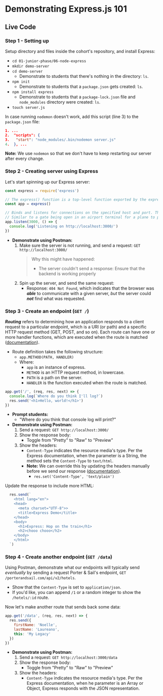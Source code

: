 # Demonstrating Express.js 101

## **Live Code**

### **Step 1** - Setting up

Setup directory and files inside the cohort's repository, and install Express:
- `cd 01-junior-phase/06-node-express`
- `mkdir demo-server`
- `cd demo-server`
  - Demonstrate to students that there's nothing in the directory: `ls`.
- `npm init`
  - Demonstrate to students that a `package.json` gets created: `ls`.
- `npm install express`
  - Demonstrate to students that a `package-lock.json` file and `node_modules` directory were created: `ls`.
- `touch server.js`

In case running `nodemon` doesn't work, add this script (line 3) to the `package.json` file:
```json
1. ...
2.  "scripts": {
3.   "start": "node_modules/.bin/nodemon server.js"
4.  }, ...
```
**Note:** We use `nodemon` so that we don't have to keep restarting our server after every change.

### **Step 2** - Creating server using Express

Let's start spinning up our Express server:
```js
const express = require('express')

// The express() function is a top-level function exported by the express module.
const app = express()

// Binds and listens for connections on the specified host and port. This method is identical to Node’s http.Server.listen().
// Similar to a gate being open in an airport terminal for a plane to pull into.
app.listen(3000, () => {
  console.log('Listening on http://localhost:3000/')
})
```
- **Demonstrate using Postman:**
  1. Make sure the server is not running, and send a request: `GET http://localhost:3000/`
      > Why this might have happened:
      > - The server couldn't send a response: Ensure that the backend is working properly
  2. Spin up the server, and send the same request:
      - Response: `404 Not Found`, which indicates that the browser was ***able*** to communicate with a given server, _but_ the server could ***not*** find what was requested.

### **Step 3** - Create an endpoint (`GET /`)

***Routing*** refers to determining how an application responds to a client request to a particular endpoint, which is a URI (or path) and a specific HTTP request method (GET, POST, and so on).
Each route can have one or more handler functions, which are executed when the route is matched ([documentation](https://expressjs.com/en/starter/basic-routing.html)).

- Route definition takes the following structure:
  - `app.METHOD(PATH, HANDLER)`
  - Where:
    - `app` is an instance of express.
    - `METHOD` is an HTTP request method, in lowercase.
    - `PATH` is a path on the server.
    - `HANDLER` is the function executed when the route is matched.

```js
app.get('/', (req, res, next) => {
  console.log(`Where do you think I'll log?`)
  res.send('<h1>Hello, world!</h1>')
})
```
- **Prompt students:**
  - "Where do you think that console log will print?"
- **Demonstrate using Postman:**
  1. Send a request: `GET http://localhost:3000/`
  2. Show the response body:
      - Toggle from "Pretty" to "Raw" to "Preview"
  3. Show the headers:
      - `Content-Type` indicates the resource media's type. Per the Express documentation, when the parameter is a String, the method sets the `Content-Type` to `text/html`.
      - **Note:** We can override this by updating the headers manually before we send our response ([documentation](https://expressjs.com/en/4x/api.html#res.set)).
        - `res.set('Content-Type', 'text/plain')`

Update the response to include more HTML:
```js
  res.send(`
    <html lang="en">
    <head>
      <meta charset="UTF-8">>
      <title>Express Demo</title>
    </head>
    <body>
      <h1>Express: Hop on the train</h1>
      <h2>chooo chooo</h2>
    </body>
    </html>
  `)
```

### **Step 4** - Create another endpoint (`GET /data`)

Using Postman, demonstrate what our endpoints will typically send _eventually_ by sending a request Porter & Sail's endpoint, `GET /porterandsail.com/api/v2/hotels`.
  - Show that the `Content-Type` is set to `application/json`.
  - If you'd like, you can append `/1` or a random integer to show the `/hotels/:id` route.

Now let's make another route that sends back some data:
```js
app.get('/data', (req, res, next) => {
  res.send({
    firstName: 'Noelle',
    lastName: 'Laureano',
    this: 'My Legacy'
  })
})
```
- **Demonstrate using Postman:**
  1. Send a request: `GET http://localhost:3000/data`
  2. Show the response body:
      - Toggle from "Pretty" to "Raw" to "Preview"
  3. Show the headers:
      - `Content-Type` indicates the resource media's type. Per the Express documentation, when he parameter is an Array or Object, Express responds with the JSON representation.
